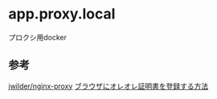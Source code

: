 # app.proxy.local
プロクシ用docker


## 参考
[jwilder/nginx-proxy](https://qiita.com/Ayumu_Usu/items/e01c5d4db693f09c5e53)
[ブラウザにオレオレ証明書を登録する方法](https://kekaku.addisteria.com/wp/20190327053337)
